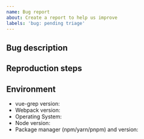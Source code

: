 ```yaml
---
name: Bug report
about: Create a report to help us improve
labels: 'bug: pending triage'
---
```


## Bug description
<!--
  A clear and concise description of what the expected behavior is and what happened instead.
-->

## Reproduction steps
<!--
  Providing reproduction steps are crucial for communicating the problem.
  Please open a PR with a failing test case or provide a link to a repo that can reproduce the problem you ran into.

  Keep your reproductions minimal. Follow guidelines here: https://stackoverflow.com/help/minimal-reproducible-example
-->

## Environment

- vue-grep version:
- Webpack version:
- Operating System:
- Node version:
- Package manager (npm/yarn/pnpm) and version:
